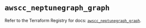 # `awscc_neptunegraph_graph`

Refer to the Terraform Registry for docs: [`awscc_neptunegraph_graph`](https://registry.terraform.io/providers/hashicorp/awscc/0.70.0/docs/resources/neptunegraph_graph).
